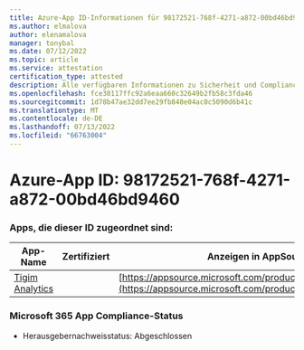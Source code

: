 ```yaml
---
title: Azure-App ID-Informationen für 98172521-768f-4271-a872-00bd46bd9460
ms.author: elmalova
author: elenamalova
manager: tonybal
ms.date: 07/12/2022
ms.topic: article
ms.service: attestation
certification_type: attested
description: Alle verfügbaren Informationen zu Sicherheit und Compliance für 98172521-768f-4271-a872-00bd46bd9460.
ms.openlocfilehash: fce30117ffc92a6eaa660c32649b2fb58c3fda46
ms.sourcegitcommit: 1d78b47ae32dd7ee29fb848e04ac0c5090d6b41c
ms.translationtype: MT
ms.contentlocale: de-DE
ms.lasthandoff: 07/13/2022
ms.locfileid: "66763004"
---
```

# <a name="azure-app-id-98172521-768f-4271-a872-00bd46bd9460"></a>Azure-App ID: 98172521-768f-4271-a872-00bd46bd9460


### <a name="apps-associated-with-this-id"></a>Apps, die dieser ID zugeordnet sind:
| **App-Name** | **Zertifiziert** | **Anzeigen in AppSource** |
|--------------|---------------|-----------------------|
| [Tigim Analytics](../forward/WA200004242.md) |  | [https://appsource.microsoft.com/product/office/WA200004242](https://appsource.microsoft.com/product/office/WA200004242) |

### <a name="microsoft-365-app-compliance-status"></a>Microsoft 365 App Compliance-Status
- Herausgebernachweisstatus: Abgeschlossen
